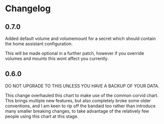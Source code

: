 # Changelog

## 0.7.0

Added default volume and volumemount for a secret which should contain the home assistant configuration.

This will be made optional in a further patch, however if you override volumes and mounts this wont affect you currently.

## 0.6.0

DO NOT UPGRADE TO THIS UNLESS YOU HAVE A BACKUP OF YOUR DATA.

This change overhauled this chart to make use of the common corvid chart.
This brings multiple new features, but also completely broke some older conventions, and I am keen to rip off the bandaid too rather than introduce many smaller breaking changes, to take advantage of the relatively few people using this chart at this stage.
